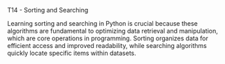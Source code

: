 T14 - Sorting and Searching

Learning sorting and searching in Python is crucial because these algorithms are fundamental to optimizing data retrieval and manipulation, which are core operations in programming. 
Sorting organizes data for efficient access and improved readability, while searching algorithms quickly locate specific items within datasets.
